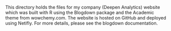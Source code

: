 This directory holds the files for my company (Deepen Analytics) website which was built with R using the Blogdown package and the Academic theme from wowchemy.com. The website is hosted on GitHub and deployed using Netifly. For more details, please see the blogdown documentation.
